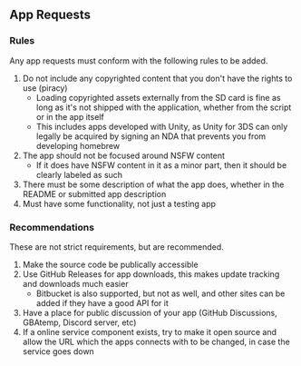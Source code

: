 ## App Requests
### Rules
Any app requests must conform with the following rules to be added.
1. Do not include any copyrighted content that you don't have the rights to use (piracy)
   - Loading copyrighted assets externally from the SD card is fine as long as it's not shipped with the application, whether from the script or in the app itself
   - This includes apps developed with Unity, as Unity for 3DS can only legally be acquired by signing an NDA that prevents you from developing homebrew
1. The app should not be focused around NSFW content
   - If it does have NSFW content in it as a minor part, then it should be clearly labeled as such
1. There must be some description of what the app does, whether in the README or submitted app description
1. Must have some functionality, not just a testing app

### Recommendations
These are not strict requirements, but are recommended.
1. Make the source code be publically accessible
1. Use GitHub Releases for app downloads, this makes update tracking and downloads much easier
   - Bitbucket is also supported, but not as well, and other sites can be added if they have a good API for it
1. Have a place for public discussion of your app (GitHub Discussions, GBAtemp, Discord server, etc)
1. If a online service component exists, try to make it open source and allow the URL which the apps connects with to be changed, in case the service goes down
